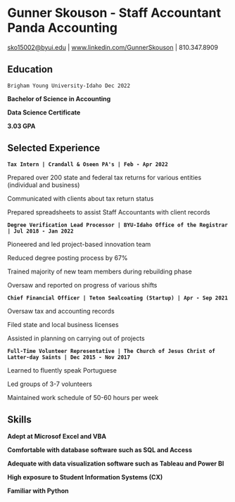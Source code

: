 
# Gunner Skouson - Staff Accountant Panda Accounting
sko15002@byui.edu | www.linkedin.com/GunnerSkouson | 810.347.8909

## Education

`Brigham Young University-Idaho Dec 2022`


__Bachelor of Science in Accounting__


__Data Science Certificate__

__3.03 GPA__


## Selected Experience

__`Tax Intern | Crandall & Oseen PA's | Feb - Apr 2022`__



 Prepared over 200 state and federal tax returns for various entities (individual and business)

 Communicated with clients about tax return status

 Prepared spreadsheets to assist Staff Accountants with client records
 

__`Degree Verification Lead Processor | BYU-Idaho Office of the Registrar | Jul 2018 - Jan 2022`__

 
 Pioneered and led project-based innovation team

 Reduced degree posting process by 67%

 Trained majority of new team members during rebuilding phase

 Oversaw and reported on progress of various shifts




__`Chief Financial Officer | Teton Sealcoating (Startup) | Apr - Sep 2021`__


 Oversaw tax and accounting records

 Filed state and local business licenses

 Assisted in planning on carrying out of projects




__`Full-Time Volunteer Representative | The Church of Jesus Christ of Latter-day Saints | Dec 2015 - Nov 2017`__

 Learned to fluently speak Portuguese

 Led groups of 3-7 volunteers

 Maintained work schedule of 50-60 hours per week


## Skills

__Adept at Microsof Excel and VBA__

__Comfortable with database software such as SQL and Access__

__Adequate with data visualization software such as Tableau and Power BI__

__High exposure to Student Information Systems (CX)__

__Familiar with Python__

<!-- ### Footer

Last updated: Dec 2022


